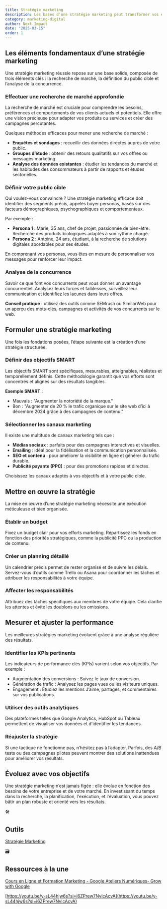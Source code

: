 ```yaml
---
title: Stratégie marketing
description: Les bases d’une stratégie marketing peut transformer vos efforts pour attirer, convertir, et fidéliser vos clients
category: marketing-digital
author: Next Impact
date: "2025-03-15"
order: 1
---
```



## Les éléments fondamentaux d’une stratégie marketing

Une stratégie marketing réussie repose sur une base solide, composée de trois éléments clés : la recherche de marché, la définition du public cible et l’analyse de la concurrence.

### Effectuer une recherche de marché approfondie

La recherche de marché est cruciale pour comprendre les besoins, préférences et comportements de vos clients actuels et potentiels. Elle offre une vision précieuse pour adapter vos produits ou services et créer des campagnes percutantes.

Quelques méthodes efficaces pour mener une recherche de marché :

- **Enquêtes et sondages** : recueillir des données directes auprès de votre public.
- **Groupes d’étude** : obtenir des retours qualitatifs sur vos offres ou messages marketing.
- **Analyse des données existantes** : étudier les tendances du marché et les habitudes des consommateurs à partir de rapports et études sectorielles.

### Définir votre public cible

Qui voulez-vous convaincre ? Une stratégie marketing efficace doit identifier des segments précis, appelés buyer personas, basés sur des facteurs démographiques, psychographiques et comportementaux.

Par exemple :

- **Persona 1** : Marie, 35 ans, chef de projet, passionnée de bien-être. Recherche des produits biologiques adaptés à son rythme chargé.
- **Persona 2** : Antoine, 24 ans, étudiant, à la recherche de solutions digitales abordables pour ses études.

En comprenant vos personas, vous êtes en mesure de personnaliser vos messages pour renforcer leur impact.

### Analyse de la concurrence

Savoir ce que font vos concurrents peut vous donner un avantage concurrentiel. Analysez leurs forces et faiblesses, surveillez leur communication et identifiez les lacunes dans leurs offres.

**Conseil pratique** : utilisez des outils comme SEMrush ou SimilarWeb pour un aperçu des mots-clés, campagnes et activités de vos concurrents sur le web.

## Formuler une stratégie marketing

Une fois les fondations posées, l’étape suivante est la création d’une stratégie structurée.

### Définir des objectifs SMART

Les objectifs SMART sont spécifiques, mesurables, atteignables, réalistes et temporellement définis. Cette méthodologie garantit que vos efforts sont concentrés et alignés sur des résultats tangibles.

**Exemple SMART** :

- Mauvais : "Augmenter la notoriété de la marque."
- Bon : "Augmenter de 20 % le trafic organique sur le site web d’ici à décembre 2024 grâce à des campagnes de contenu."

### Sélectionner les canaux marketing

Il existe une multitude de canaux marketing tels que :

- **Médias sociaux** : parfaits pour des campagnes interactives et visuelles.
- **Emailing** : idéal pour la fidélisation et la communication personnalisée.
- **SEO et contenu** : pour améliorer la visibilité en ligne et générer du trafic durable.
- **Publicité payante (PPC)** : pour des promotions rapides et directes.

Choisissez les canaux adaptés à vos objectifs et à votre public cible.

## Mettre en œuvre la stratégie

La mise en œuvre d’une stratégie marketing nécessite une exécution méticuleuse et bien organisée.

### Établir un budget

Fixez un budget clair pour vos efforts marketing. Répartissez les fonds en fonction des priorités stratégiques, comme la publicité PPC ou la production de contenu.

### Créer un planning détaillé

Un calendrier précis permet de rester organisé et de suivre les délais. Servez-vous d’outils comme Trello ou Asana pour coordonner les tâches et attribuer les responsabilités à votre équipe.

### Affecter les responsabilités

Attribuez des tâches spécifiques aux membres de votre équipe. Cela clarifie les attentes et évite les doublons ou les omissions.

## Mesurer et ajuster la performance

Les meilleures stratégies marketing évoluent grâce à une analyse régulière des résultats.

### Identifier les KPIs pertinents

Les indicateurs de performance clés (KPIs) varient selon vos objectifs. Par exemple :

- Augmentation des conversions : Suivez le taux de conversion.
- Génération de trafic : Analysez les pages vues ou les visiteurs uniques.
- Engagement : Étudiez les mentions J’aime, partages, et commentaires sur vos publications.

### Utiliser des outils analytiques

Des plateformes telles que Google Analytics, HubSpot ou Tableau permettent de visualiser vos données et d'identifier les tendances.

### Réajuster la stratégie

Si une tactique ne fonctionne pas, n’hésitez pas à l’adapter. Parfois, des A/B tests ou des campagnes pilotes peuvent montrer des solutions inattendues pour améliorer vos résultats.

## Évoluez avec vos objectifs

Une stratégie marketing n’est jamais figée : elle évolue en fonction des besoins de votre entreprise et de votre marché. En investissant du temps dans la recherche, la planification, l'exécution, et l'évaluation, vous pouvez bâtir un plan robuste et orienté vers les résultats.

<aside>
🛠️

## Outils

[Stratégie Marketing](https://www.notion.so/Strat-gie-Marketing-17b3c8ef34fa8092ba67c23109cf8085?pvs=21) 

</aside>

<aside>
🗃️

## Ressources à la une

[Cours en Ligne et Formation Marketing - Google Ateliers Numériques- Grow with Google](https://grow.google/intl/fr_fr/courses-and-tools/?category=career&topic=digital-marketing)

[https://youtu.be/y-sL44hjw6s?si=i6ZPrew7NvIcAcvA](https://youtu.be/y-sL44hjw6s?si=i6ZPrew7NvIcAcvA)

</aside>
